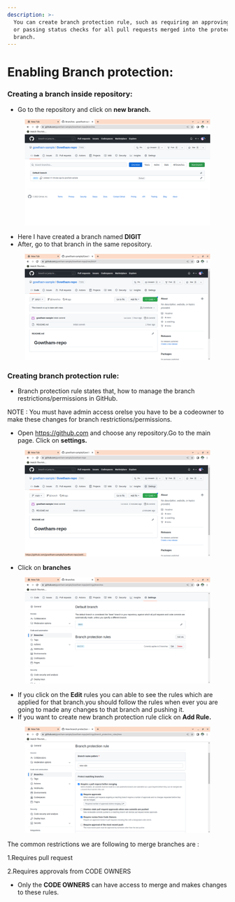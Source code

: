```yaml
---
description: >-
  You can create branch protection rule, such as requiring an approving review
  or passing status checks for all pull requests merged into the protected
  branch.
---
```


# Enabling Branch protection:

### Creating a branch inside repository:

* Go to the repository and click on **new branch.**

<figure><img src="../../../.gitbook/assets/image (7) (1) (1).png" alt=""><figcaption></figcaption></figure>

* Here I have created a branch named **DIGIT**
* After, go to that branch in the same repository.

<figure><img src="../../../.gitbook/assets/image (55).png" alt=""><figcaption></figcaption></figure>

### Creating branch protection rule:

* Branch protection rule states that, how to manage the branch restrictions/permissions in GitHub.

NOTE : You must have admin access orelse you have to be a codeowner to make these changes for branch restrictions/permissions.

* Open https://github.com and choose any repository.Go to the main page. Click on **settings.**

<figure><img src="../../../.gitbook/assets/image (188).png" alt=""><figcaption></figcaption></figure>

* Click on **branches**

<figure><img src="../../../.gitbook/assets/image (122).png" alt=""><figcaption></figcaption></figure>

* If you click on the **Edit** rules you can able to see the rules which are applied for that branch.you should follow the rules when ever you are going to made any changes to that branch and pushing it.
* If you want to create new branch protection rule click on **Add Rule.**

<figure><img src="../../../.gitbook/assets/image (126).png" alt=""><figcaption></figcaption></figure>



The common restrictions we are following to merge branches are :

1.Requires pull request

2.Requires approvals from CODE OWNERS

* Only the **CODE OWNERS** can have access to merge and makes changes to these rules.
